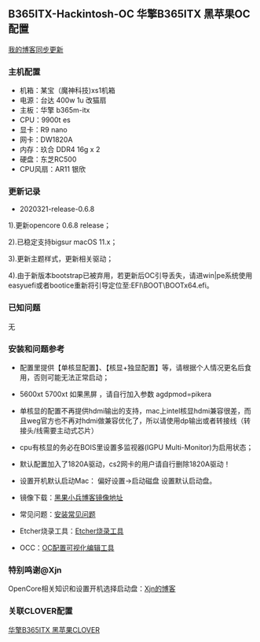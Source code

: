 ## B365ITX-Hackintosh-OC 华擎B365ITX 黑苹果OC 配置

[我的博客同步更新](https://www.chenweikang.top/?p=846 "左手代码右手诗")

### 主机配置
- 机箱：某宝（魔神科技)xs1机箱
- 电源：台达 400w 1u 改猫扇 
- 主板：华擎 b365m-itx
- CPU：9900t es
- 显卡：R9 nano
- 网卡：DW1820A
- 内存：玖合 DDR4 16g x 2
- 硬盘：东芝RC500 
- CPU风扇：AR11 银欣 

### 更新记录

- 2020321-release-0.6.8

1).更新opencore 0.6.8 release；

2).已稳定支持bigsur macOS 11.x；

3).更新主题样式，更新相关驱动；

4).由于新版本bootstrap已被弃用，若更新后OC引导丢失，请进win|pe系统使用easyuefi或者bootice重新将引导定位至:EFI\BOOT\BOOTx64.efi。


### 已知问题

无

### 安装和问题参考

- 配置里提供【单核显配置】、【核显+独显配置】等，请根据个人情况更名后食用，否则可能无法正常启动；

- 5600xt 5700xt 如果黑屏 ，请自行加入参数 agdpmod=pikera 

- 单核显的配置不再提供hdmi输出的支持，mac上intel核显hdmi兼容很差，而且weg官方也不再对hdmi做兼容优化了，所以请使用dp输出或者转接线（转接头/线需要主动式芯片）

- cpu有核显的务必在BOIS里设置多监视器(IGPU Multi-Monitor)为启用状态；

- 默认配置加入了1820A驱动，cs2网卡的用户请自行删除1820A驱动！

- 设置开机默认启动Mac： 偏好设置->启动磁盘 设置默认启动盘。

- 镜像下载：[黑果小兵博客镜像地址](https://blog.daliansky.net/macOS-Catalina-10.15.1-19B88-Release-version-with-Clover-5098-original-image-Double-EFI-Version.html "黑果小兵10.15.1镜像")

- 常见问题：[安装常见问题](https://blog.daliansky.net/Common-problems-and-solutions-in-macOS-Catalina-10.15-installation.html "安装常见问题")

- Etcher烧录工具：[Etcher烧录工具](https://www.balena.io/etcher/ "Etcher烧录工具")

- OCC：[OC配置可视化编辑工具](https://mackie100projects.altervista.org/download-opencore-configurator/ "OCC")

### 特别鸣谢@Xjn
OpenCore相关知识和设置开机选择启动盘：[Xjn的博客](https://blog.xjn819.com/?p=543 "Xjn的博客")

### 关联CLOVER配置
[华擎B365ITX 黑苹果CLOVER](https://github.com/Good0007/B365ITX-Hackintosh-CLOVER "华擎B365ITX - CLOVER")

